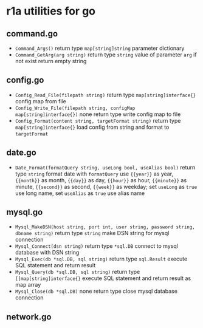 # r1a utilities for go

## command.go
- `Command_Args()` return type `map[string]string` parameter dictionary
- `Command_GetArg(arg string)` return type `string` value of parameter `arg` if not exist return empty string

## config.go
- `Config_Read_File(filepath string)` return type `map[string]interface{}` config map from file
- `Config_Write_File(filepath string, configMap map[string]interface{})` none return type write config map to file
- `Config_Format(content string, targetFormat string)` return type `map[string]interface{}` load config from string and format to `targetFormat`

## date.go
- `Date_Format(formatQuery string, useLong bool, useAlias bool)` return type `string` format date with `formatQuery` use `{{year}}` as year, `{{month}}` as month, `{{day}}` as day, `{{hour}}` as hour, `{{minute}}` as minute, `{{second}}` as second, `{{week}}` as weekday; set `useLong` as `true` use long name, set `useAlias` as `true` use alias name

## mysql.go
- `Mysql_MakeDSN(host string, port int, user string, password string, dbname string)` return type `string` make DSN string for mysql connection
- `Mysql_Connect(dsn string)` return type `*sql.DB` connect to mysql database with DSN string
- `Mysql_Exec(db *sql.DB, sql string)` return type `sql.Result` execute SQL statement and return result
- `Mysql_Query(db *sql.DB, sql string)` return type `[]map[string]interface{}` execute SQL statement and return result as map array
- `Mysql_Close(db *sql.DB)` none return type close mysql database connection

## network.go

